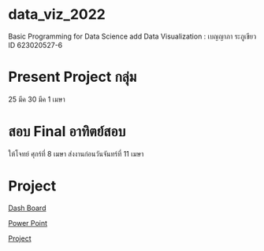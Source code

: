 # data_viz_2022
Basic Programming for Data Science add Data Visualization : เบญญาภา ระภูเขียว ID 623020527-6


# Present Project กลุ่ม
25 มีค 30 มีค 1 เมษา 

# สอบ Final อาทิตย์สอบ 
ให้โจทย์ ศุกร์ที่ 8 เมษา ส่งงานก่อนวันจันทร์ที่ 11 เมษา


# Project
[Dash Board](https://datastudio.google.com/reporting/a17e860f-a275-4232-9ae6-55082ee9cdfc/page/Y7ooC)


[Power Point](https://github.com/Benza1611/data_viz_2022/blob/main/FINAL%20PROJECT.pdf)


[Project](https://github.com/Benza1611/data_viz_2022/blob/main/Project.ipynb)
